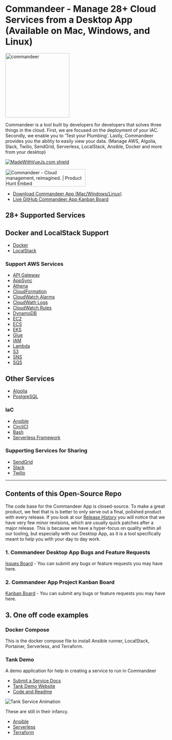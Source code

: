 # Commandeer - Manage 28+ Cloud Services from a Desktop App (Available on Mac, Windows, and Linux) 
<img src="https://images.commandeer.be/commandeer-logo.png" alt="commandeer" width="200"/>

Commandeer is a tool built by developers for developers that solves three things in the cloud. First, we are focused on the deployment of your IAC. Secondly, we enable you to ‘Test your Plumbing’. Lastly, Commandeer provides you the ability to easily view your data. (Manage AWS, Algolia, Slack, Twilio, SendGrid, Serverless, LocalStack, Ansible, Docker and more from your desktop)

[![MadeWithVueJs.com shield](https://madewithvuejs.com/storage/repo-shields/1867-shield.svg)](https://madewithvuejs.com/p/commandeer/shield-link)

<a href="https://www.producthunt.com/posts/commandeer-2?utm_source=badge-featured&utm_medium=badge&utm_souce=badge-commandeer-2" target="_blank"><img src="https://api.producthunt.com/widgets/embed-image/v1/featured.svg?post_id=169496&theme=dark" alt="Commandeer - Cloud management, reimagined. | Product Hunt Embed" style="width: 250px; height: 54px;" width="250px" height="54px" /></a>

- [Download Commandeer App (Mac/Windows/Linux)](https://getcommandeer.com/docs/download-app)
- [Live GitHub Commandeer App Kanban Board ](https://github.com/commandeer/open/projects/1)

## 28+ Supported Services

## Docker and LocalStack Support
  - [Docker](https://docs.getcommandeer.com/docs/Docker/)
  - [LocalStack](https://docs.getcommandeer.com/docs/LocalStack/)

### Support AWS Services
  - [API Gateway](https://docs.getcommandeer.com/docs/AWS/api-gateway.html)
  - [AppSync](https://docs.getcommandeer.com/docs/AWS/appsync.html)
  - [Athena](https://docs.getcommandeer.com/docs/Athena/athena.html)
  - [CloudFormation](https://docs.getcommandeer.com/docs/AWS/cloudformation.html)
  - [CloudWatch Alarms](https://docs.getcommandeer.com/docs/AWS/cloudwatch-alarms.html)
  - [CloudWath Logs](https://docs.getcommandeer.com/docs/AWS/cloudwatch-logs.html)
  - [CloudWatch Rules](https://docs.getcommandeer.com/docs/AWS/cloudwatch-rules.html)
  - [DynamoDB](https://docs.getcommandeer.com/docs/DynamoDB/)
  - [EC2](https://docs.getcommandeer.com/docs/AWS/ec2.html)
  - [ECS](https://docs.getcommandeer.com/docs/AWS/ecs.html)
  - [EKS](https://docs.getcommandeer.com/docs/AWS/eks.html)
  - [Glue]()
  - [IAM](https://docs.getcommandeer.com/docs/AWS/iam.html#commandeer-key-features)
  - [Lambda](https://docs.getcommandeer.com/docs/Lambda/)
  - [S3](https://docs.getcommandeer.com/docs/S3/)
  - [SNS](https://docs.getcommandeer.com/docs/AWS/sns.html)
  - [SQS](https://docs.getcommandeer.com/docs/AWS/sqs.html)

## Other Services
  - [Algolia](https://docs.getcommandeer.com/docs/Algolia/)
  - [PostgreSQL](https://docs.getcommandeer.com/docs/Postgres/)

### IaC
  - [Ansible](https://docs.getcommandeer.com/docs/Ansible/)
  - [CircliCI](https://docs.getcommandeer.com/docs/CircleCI/)
  - [Bash](https://docs.getcommandeer.com/docs/Bash/)
  - [Serverless Framework](https://docs.getcommandeer.com/docs/Serverless/)

### Supporting Services for Sharing
  - [SendGrid](https://docs.getcommandeer.com/docs/SendGrid/)
  - [Slack](https://docs.getcommandeer.com/docs/Slack/)
  - [Twilio](https://docs.getcommandeer.com/docs/Twilio/#resources)

***

## Contents of this Open-Source Repo

The code base for the Commandeer App is closed-source.  To make a great product, we feel that is is better to only serve out a final, polished product with every release.  If you look at our [Release History](https://docs.getcommandeer.com/releases/) you will notice that we have very few minor revisions, which are usually quick patches after a major release.  This is because we have a hyper-focus on quality within all our tooling, but especially with our Desktop App, as it is a tool specifically meant to help you with your day to day work.

### 1. Commandeer Desktop App Bugs and Feature Requests

[Issues Board](https://github.com/commandeer/open/issues) - You can submit any bugs or feature requests you may have here.

### 2. Commandeer App Project Kanban Board

[Kanban Board](https://github.com/commandeer/open/issues) - You can submit any bugs or feature requests you may have here.

## 3. One off code examples

### Docker Compose

This is the docker compose file to install Ansible runner, LocalStack, Portainer, Serverless, and Terraform.

### Tank Demo

A demo application for help in creating a service to run in Commandeer

- [Submit a Service Docs](https://getcommandeer.com/docs/openSource/submitService)
- [Tank Demo Website](https://tanks.getcommandeer.com)
- [Code and Readme](https://github.com/commandeer/open/tree/master/website)

![Tank Service Animation](https://images.commandeer.be/tank-service-2.gif)

These are still in their infancy.

- [Ansible](https://github.com/commandeer/open/tree/master/ansible)
- [Serverless](https://github.com/commandeer/open/tree/master/serverless)
- [Terraform](https://github.com/commandeer/open/tree/master/terraform)
